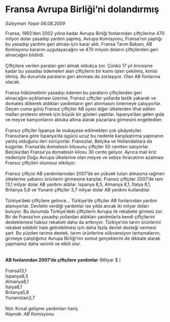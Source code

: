 # Fransa Avrupa Birliği’ni dolandırmış

*Süleyman Yaşar 06.08.2009*

<div class="taraf_structure_2col_1zq">
<div class="margen_n">



 <p>Fransa, 1992’den 2002 yılına kadar Avrupa Birliği fonlarından çiftçilerine 470 milyon dolar yasadışı yardım yapmış. Avrupa Komisyonu, Fransa’nın yaptığı bu yasadışı yardımı geri alması için karar aldı. Fransa Tarım Bakanı, AB Komisyonu kararını uygulayacağını ve 470 milyon doların çiftçilerden geri alınacağını bildirdi. <br/><br/>Çiftçilere verilen paraları geri almak oldukça zor. Çünkü 17 yıl öncesine kadar bu yasadışı ödemeleri alan çiftçilerin bir kısmı işten çekilmiş, kimisi ölmüş. Bu durumda paraların geri alınması da zorlaşıyor. Olan AB fonlarına olacak. <br/><br/>Fransa hükümetinin yasadışı ödenen bu paraların çiftçilerden geri alınacağını açıklaması üzerine, Fransız çiftçiler yollarda lastik yakarak ve domates dökerek aldıkları yardımların geri alınmasını önlemeye çalışıyorlar. Geçen cuma günü Fransız çiftçiler AB üyesi diğer ülkelerden ithal edilen malları protesto etmek için büyük bir gösteri yaptılar. İspanya’dan gelen gıda ve meyve kamyonlarını abluka altına alarak pazarlara girmesini engellediler. <br/><br/>Fransız çiftçiler İspanya ile mukayese edilmekten çok şikâyetçiler. Fransızlara göre İspanya’da işgücü ucuz bu nedenle karşılaştırma yapmanın yanlış olduğunu ileri sürüyorlar. Fransızlar, Belçika ve Hollandalılara da kızgınlar. Fransa’da domatesin kilosunu çiftçiler 50 centten satıyorlar. Belçika’dan Fransa’ya domatesin kilosu 30 cente geliyor. Ayrıca mali kriz nedeniyle Doğu Avrupa ülkelerine olan meyve ve sebze ihracatının azalması Fransız çiftçileri olumsuz etkiliyor. <br/><br/>Fransız çiftçisi AB yardımlarından 2007’de en yüksek tutarı almasına rağmen ülkelerine yabancı ürünlerin girmesine karşılar. Fransız çiftçiler 2007’de tam 13,1 milyar dolar AB yardımı aldılar. İspanya 8,5, Almanya 8,1, İtalya 8,1, Britanya 5,8 ve Yunanlı çiftçiler 3,7 milyar dolar AB yardımı kullandılar. <br/><br/>Türkiye’deki çiftçilere gelince... Türkiye’de çiftçiler AB fonlarından yardım alamıyorlar. Devletin verdiği yardımlar ise yılda ancak iki milyar doları buluyor. Bu durumda Türkiye’deki çiftçilerin Avrupa ile rekabete girmesi zor. Bir de Fransa’nın yasadışı yollardan aldıkları yardımlarla kendi çiftçilerini desteklemesi haksız rekabeti daha da arttırıyor. Türkiye’nin tarım ürünlerini rekabet edebilir hale getirebilmesi için daha fazla devlet desteği vermesi şart. Bu yüzden tarıma destek, tarım ürünlerine sübvansiyon tartışmalarını, girmeye çalıştığımız Avrupa Birliği’nin somut gerçeklerini de dikkate alarak yapmamız daha verimli ve etkili olur.   <b><br/><br/><br/>AB fonlarından 2007’de çiftçilere yardımlar</b> (Milyar $ )   <br/><br/>Fransa13,1 <br/>İspanya8,5 <br/>Almanya8,1 <br/>İtalya8,1 <br/>Britanya5,8 <br/>Yunanistan3,7   <br/><br/>Not: Kırsal gelişme yardımları hariç <i><br/>Kaynak: AB Komisyonu</i></p>
<br/>
<br/>
<br/>



<br/>


<div id="taraf_not">
</div>

</div>


</div>
